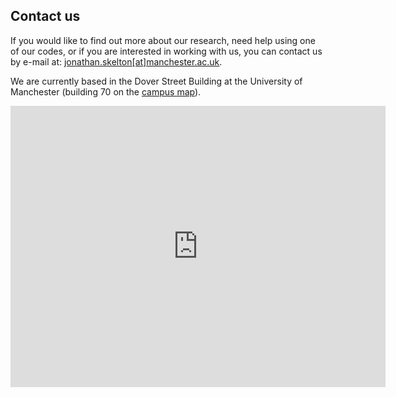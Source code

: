 ## Contact us

If you would like to find out more about our research, need help using one of our codes, or if you are interested in working with us, you can contact us by e-mail at: [jonathan.skelton[at]manchester.ac.uk](mailto:jonathan.skelton[at]manchester.ac.uk).

We are currently based in the Dover Street Building at the University of Manchester (building 70 on the [campus map](https://www.manchester.ac.uk/discover/maps/)).

<iframe width="600" height="450" frameborder="0" style="border:0" src="https://www.google.com/maps/embed/v1/place?q=place_id:ChIJhwsedI6xe0gRaJoBBVeIJgQ&key=AIzaSyCfzuZJq2SnJ_cSZ57oddCx333HkNhtyyA"></iframe>
